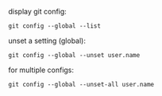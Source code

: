 display git config:
```
git config --global --list
```
unset a setting  (global):
```
git config --global --unset user.name
```
for multiple configs:
```
git config --global --unset-all user.name
```